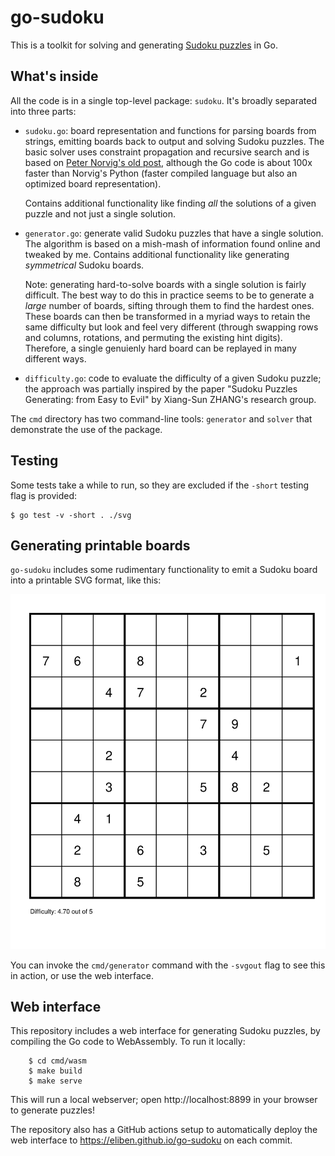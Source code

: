 # go-sudoku

This is a toolkit for solving and generating [Sudoku
puzzles](https://en.wikipedia.org/wiki/Sudoku) in Go.

## What's inside

All the code is in a single top-level package: `sudoku`. It's broadly separated
into three parts:

* `sudoku.go`: board representation and functions for parsing boards from
  strings, emitting boards back to output and solving Sudoku puzzles. The
  basic solver uses constraint propagation and recursive search and is based on
  [Peter Norvig's old post](https://norvig.com/sudoku.html), although the Go
  code is about 100x faster than Norvig's Python (faster compiled language but
  also an optimized board representation).

  Contains additional functionality like finding _all_ the solutions of a given
  puzzle and not just a single solution.

* `generator.go`: generate valid Sudoku puzzles that have a single solution.
  The algorithm is based on a mish-mash of information found online and tweaked
  by me. Contains additional functionality like generating _symmetrical_
  Sudoku boards.

  Note: generating hard-to-solve boards with a single solution is fairly
  difficult. The best way to do this in practice seems to be to generate a
  _large_ number of boards, sifting through them to find the hardest ones.
  These boards can then be transformed in a myriad ways to retain the same
  difficulty but look and feel very different (through swapping rows and
  columns, rotations, and permuting the existing hint digits). Therefore,
  a single genuienly hard board can be replayed in many different ways.

* `difficulty.go`: code to evaluate the difficulty of a given Sudoku puzzle;
  the approach was partially inspired by the paper "Sudoku Puzzles Generating:
  from Easy to Evil" by Xiang-Sun ZHANG's research group.

The `cmd` directory has two command-line tools: `generator` and `solver` that
demonstrate the use of the package.

## Testing

Some tests take a while to run, so they are excluded if the `-short` testing
flag is provided:

    $ go test -v -short . ./svg

## Generating printable boards

`go-sudoku` includes some rudimentary functionality to emit a Sudoku board into
a printable SVG format, like this:

![SVG board sample](/doc/genb.svg)

You can invoke the `cmd/generator` command with the `-svgout` flag to see this
in action, or use the web interface.

## Web interface

This repository includes a web interface for generating Sudoku puzzles, by
compiling the Go code to WebAssembly. To run it locally:


		$ cd cmd/wasm
		$ make build
		$ make serve

This will run a local webserver; open http://localhost:8899 in your browser
to generate puzzles!

The repository also has a GitHub actions setup to automatically deploy the web
interface to https://eliben.github.io/go-sudoku on each commit.
